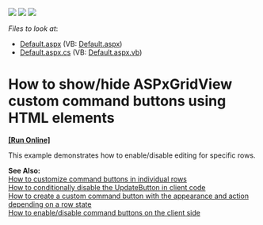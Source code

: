 <!-- default badges list -->
![](https://img.shields.io/endpoint?url=https://codecentral.devexpress.com/api/v1/VersionRange/128542748/13.1.4%2B)
[![](https://img.shields.io/badge/Open_in_DevExpress_Support_Center-FF7200?style=flat-square&logo=DevExpress&logoColor=white)](https://supportcenter.devexpress.com/ticket/details/E351)
[![](https://img.shields.io/badge/📖_How_to_use_DevExpress_Examples-e9f6fc?style=flat-square)](https://docs.devexpress.com/GeneralInformation/403183)
<!-- default badges end -->
<!-- default file list -->
*Files to look at*:

* [Default.aspx](./CS/WebSite/Default.aspx) (VB: [Default.aspx](./VB/WebSite/Default.aspx))
* [Default.aspx.cs](./CS/WebSite/Default.aspx.cs) (VB: [Default.aspx.vb](./VB/WebSite/Default.aspx.vb))
<!-- default file list end -->
# How to show/hide ASPxGridView custom command buttons using HTML elements 
<!-- run online -->
**[[Run Online]](https://codecentral.devexpress.com/e351/)**
<!-- run online end -->


<p>This example demonstrates how to enable/disable editing for specific rows.</p>
<p><strong>See Also:</strong><br /> <a href="https://www.devexpress.com/Support/Center/p/E366">How to customize command buttons in individual rows</a><br /><a href="https://www.devexpress.com/Support/Center/p/E450">How to conditionally disable the UpdateButton in client code</a><br /><a href="https://www.devexpress.com/Support/Center/p/E1246">How to create a custom command button with the appearance and action depending on a row state</a><br /><a href="https://www.devexpress.com/Support/Center/p/E2345">How to enable/disable command buttons on the client side</a></p>

<br/>


